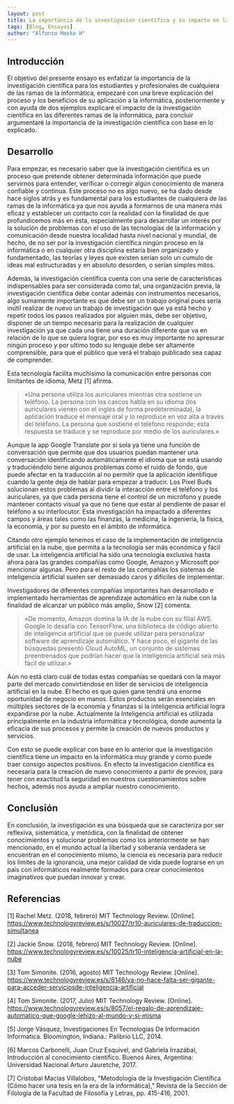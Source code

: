 ```yaml
---
layout: post
title: La importancia de la investigación científica y su impacto en la informática
tags: [Blog, Ensayos] 
author: "Alfonso Mozko H"
---
```

## Introducción
El objetivo del presente ensayo es enfatizar la importancia de la investigación científica para los estudiantes y profesionales de cualquiera de las ramas de la informática, empezaré con una breve explicación del proceso y los beneficios de su aplicación a la informática, posteriormente y con ayuda de dos ejemplos explicaré el impacto de la investigación científica en las diferentes ramas de la informática, para concluir argumentaré la importancia de la investigación científica con base en lo explicado.

## Desarrollo
Para empezar, es necesario saber que la investigación científica es un proceso que pretende obtener determinada información que puede servirnos para entender, verificar o corregir algún conocimiento de manera confiable y continua. Este proceso no es algo nuevo, se ha dado desde hace siglos atrás y es fundamental para los estudiantes de cualquiera de las ramas de la informática ya que nos ayuda a formarnos de una manera más eficaz y establecer un contacto con la realidad con la finalidad de que profundicemos más en ésta, especialmente para desarrollar un interés por la solución de problemas con el uso de las tecnologías de la información y comunicación desde nuestra localidad hasta nivel nacional y mundial, de hecho, de no ser por la investigación científica ningún proceso en la informática o en cualquier otra disciplina estaría bien organizado y fundamentado, las teorías y leyes que existen serian solo un cumulo de ideas mal estructuradas y en absoluto desorden, o serían simples mitos.

Además, la investigación científica cuenta con una serie de características indispensables para ser considerada como tal, una organización previa, la investigación científica debe contar además con instrumentos necesarios, algo sumamente importante es que debe ser un trabajo original pues sería inútil realizar de nuevo un trabajo de investigación que ya está hecho y repetir todos los pasos realizados por alguien más, debe ser objetivo, disponer de un tiempo necesario para la realización de cualquier investigación ya que cada una tiene una duración diferente que va en relación de lo que se quiera lograr, por eso es muy importante no apresurar ningún proceso y por ultimo todo su lenguaje debe ser altamente comprensible, para que el público que verá el trabajo publicado sea capaz de comprender.

Esta tecnología facilita muchísimo la comunicación entre personas con limitantes de idioma, Metz [1] afirma.

> «Una persona utiliza los auriculares mientras otra sostiene un teléfono. La persona con los cascos habla en su idioma (los auriculares vienen con el inglés de forma predeterminada), la aplicación traduce el mensaje oral y lo reproduce en voz alta a través del teléfono. La persona que sostiene el teléfono responde; esta respuesta se traduce y se reproduce por medio de los auriculares.»

Aunque la app Google Translate por sí sola ya tiene una función de conversación que permite que dos usuarios puedan mantener una conversación identificando automáticamente el idioma que se está usando y traduciéndolo tiene algunos problemas como el ruido de fondo, que puede afectar en la traducción al no permitir que la aplicación identifique cuando la gente deja de hablar para empezar a traducir. Los Pixel Buds solucionan estos problemas al dividir la interacción entre el teléfono y los auriculares, ya que cada persona tiene el control de un micrófono y puede mantener contacto visual ya que no tiene que estar al pendiente de pasar el teléfono a su interlocutor. Esta investigación ha impactado a diferentes campos y áreas tales como las finanzas, la medicina, la ingeniería, la física, la economía, y por su puesto en el ámbito de informática.

Citando otro ejemplo tenemos el caso de la implementación de inteligencia artificial en la nube, que permita a la tecnología ser más económica y fácil de usar. La inteligencia artificial ha sido una tecnología exclusiva hasta ahora para las grandes compañías como Google, Amazon y Microsoft por mencionar algunas. Pero para el resto de las compañías los sistemas de inteligencia artificial suelen ser demasiado caros y difíciles de implementar.

Investigadores de diferentes compañías importantes han desarrollado e implementado herramientas de aprendizaje automático en la nube con la finalidad de alcanzar un público más amplio, Snow [2] comenta. 

> «De momento, Amazon domina la IA de la nube con su filial AWS. Google lo desafía con TensorFlow, una biblioteca de código abierto de inteligencia artificial que se puede utilizar para personalizar software de aprendizaje automático. Y hace poco, el gigante de las búsquedas presentó Cloud AutoML, un conjunto de sistemas preentrenados que podrían hacer que la inteligencia artificial sea más fácil de utilizar.»

Aún no está claro cuál de todas estas compañías se quedará con la mayor parte del mercado convirtiéndose en líder de servicios de inteligencia artificial en la nube. El hecho es que quien gane tendrá una enorme oportunidad de negocio en manos. Estos productos serán esenciales en múltiples sectores de la economía y finanzas si la inteligencia artificial logra expandirse por la nube. Actualmente la Inteligencia artificial es utilizada principalmente en la industria informática y tecnológica, donde aumenta la eficacia de sus procesos y permite la creación de nuevos productos y servicios.

Con esto se puede explicar con base en lo anterior que la investigación científica tiene un impacto en la informática muy grande y como puede traer consigo aspectos positivos. En efecto la investigación científica es necesaria para la creación de nuevo conocimiento a partir de previos, para tener con exactitud la seguridad en nuestros cuestionamientos sobre hechos, además nos ayuda a ampliar nuestro conocimiento.

## Conclusión

En conclusión, la investigación es una búsqueda que se caracteriza por ser reflexiva,  sistemática, y metódica, con la finalidad de obtener conocimientos y solucionar problemas como los anteriormente se han mencionado, en el mundo actual la libertad y soberanía verdadera  se encuentran en el conocimiento mismo, la ciencia es necesaria para reducir los límites de la ignorancia, una mejor calidad de vida puede lograrse en un país con informáticos realmente formados para crear conocimientos imaginativos que puedan innovar y crear.

## Referencias

[1] Rachel Metz. (2018, febrero) MIT Technology Review. [Online]. <https://www.technologyreview.es/s/10027/tr10-auriculares-de-traduccion-simultanea>

[2] Jackie Snow. (2018, febrero) MIT Technology Review. [Online]. <https://www.technologyreview.es/s/10025/tr10-inteligencia-artificial-en-la-nube>

[3] Tom Simonite. (2016, agosto) MIT Technology Review. [Online]. <https://www.technologyreview.es/s/6146/ya-no-hace-falta-ser-gigante-para-acceder-serviciosde-inteligencia-artificial>

[4] Tom Simonite. (2017, Julio) MIT Technology Review. [Online]. <https://www.technologyreview.es/s/8057/el-regalo-de-aprendizaje-automatico-que-google-lehizo-al-mundo-y-si-misma>

[5] Jorge Vásquez, Investigaciones En Tecnologias De Información Informatica. Bloomington, Indiana.: Palibrio LLC, 2014.

[6] Marcos Carbonelli, Juan Cruz Esquivel, and Gabriela Irrazábal, Introducción al conocimiento cientifico. Buenos Aires, Argentina: Universidad Nacional Arturo Jauretche, 2017.
 
[7] Cristobal Macías Villalobos, "Metodología de la Investigación Científica (Cómo hacer una tesis en la era de la informática)," Revista de la Sección de Filología de la Facultad de Filosofía y Letras, pp. 415-416, 2001.
